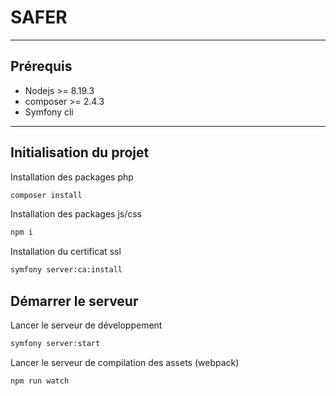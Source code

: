 # SAFER

---

## Prérequis

- Nodejs >= 8.19.3
- composer >= 2.4.3
- Symfony cli

---


## Initialisation du projet

Installation des packages php
```bash
composer install
```

Installation des packages js/css
```bash
npm i
```

Installation du certificat ssl
```bash
symfony server:ca:install
```

## Démarrer le serveur

Lancer le serveur de développement
```bash
symfony server:start
```

Lancer le serveur de compilation des assets (webpack)
```bash
npm run watch
```





